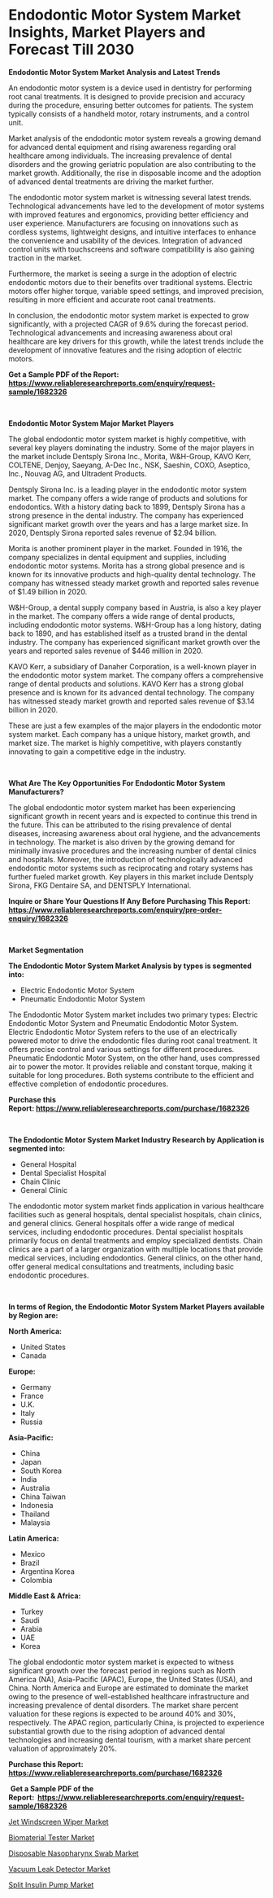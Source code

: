 <p><h1>Endodontic Motor System Market Insights, Market Players and Forecast Till 2030</h1></p><p><strong>Endodontic Motor System Market Analysis and Latest Trends</strong></p>
<p><p>An endodontic motor system is a device used in dentistry for performing root canal treatments. It is designed to provide precision and accuracy during the procedure, ensuring better outcomes for patients. The system typically consists of a handheld motor, rotary instruments, and a control unit.</p><p>Market analysis of the endodontic motor system reveals a growing demand for advanced dental equipment and rising awareness regarding oral healthcare among individuals. The increasing prevalence of dental disorders and the growing geriatric population are also contributing to the market growth. Additionally, the rise in disposable income and the adoption of advanced dental treatments are driving the market further.</p><p>The endodontic motor system market is witnessing several latest trends. Technological advancements have led to the development of motor systems with improved features and ergonomics, providing better efficiency and user experience. Manufacturers are focusing on innovations such as cordless systems, lightweight designs, and intuitive interfaces to enhance the convenience and usability of the devices. Integration of advanced control units with touchscreens and software compatibility is also gaining traction in the market.</p><p>Furthermore, the market is seeing a surge in the adoption of electric endodontic motors due to their benefits over traditional systems. Electric motors offer higher torque, variable speed settings, and improved precision, resulting in more efficient and accurate root canal treatments.</p><p>In conclusion, the endodontic motor system market is expected to grow significantly, with a projected CAGR of 9.6% during the forecast period. Technological advancements and increasing awareness about oral healthcare are key drivers for this growth, while the latest trends include the development of innovative features and the rising adoption of electric motors.</p></p>
<p><strong>Get a Sample PDF of the Report:&nbsp; <a href="https://www.reliableresearchreports.com/enquiry/request-sample/1682326">https://www.reliableresearchreports.com/enquiry/request-sample/1682326</a></strong></p>
<p>&nbsp;</p>
<p><strong>Endodontic Motor System Major Market Players</strong></p>
<p><p>The global endodontic motor system market is highly competitive, with several key players dominating the industry. Some of the major players in the market include Dentsply Sirona Inc., Morita, W&H-Group, KAVO Kerr, COLTENE, Denjoy, Saeyang, A-Dec Inc., NSK, Saeshin, COXO, Aseptico, Inc., Nouvag AG, and Ultradent Products.</p><p>Dentsply Sirona Inc. is a leading player in the endodontic motor system market. The company offers a wide range of products and solutions for endodontics. With a history dating back to 1899, Dentsply Sirona has a strong presence in the dental industry. The company has experienced significant market growth over the years and has a large market size. In 2020, Dentsply Sirona reported sales revenue of $2.94 billion.</p><p>Morita is another prominent player in the market. Founded in 1916, the company specializes in dental equipment and supplies, including endodontic motor systems. Morita has a strong global presence and is known for its innovative products and high-quality dental technology. The company has witnessed steady market growth and reported sales revenue of $1.49 billion in 2020.</p><p>W&H-Group, a dental supply company based in Austria, is also a key player in the market. The company offers a wide range of dental products, including endodontic motor systems. W&H-Group has a long history, dating back to 1890, and has established itself as a trusted brand in the dental industry. The company has experienced significant market growth over the years and reported sales revenue of $446 million in 2020.</p><p>KAVO Kerr, a subsidiary of Danaher Corporation, is a well-known player in the endodontic motor system market. The company offers a comprehensive range of dental products and solutions. KAVO Kerr has a strong global presence and is known for its advanced dental technology. The company has witnessed steady market growth and reported sales revenue of $3.14 billion in 2020.</p><p>These are just a few examples of the major players in the endodontic motor system market. Each company has a unique history, market growth, and market size. The market is highly competitive, with players constantly innovating to gain a competitive edge in the industry.</p></p>
<p>&nbsp;</p>
<p><strong>What Are The Key Opportunities For Endodontic Motor System Manufacturers?</strong></p>
<p><p>The global endodontic motor system market has been experiencing significant growth in recent years and is expected to continue this trend in the future. This can be attributed to the rising prevalence of dental diseases, increasing awareness about oral hygiene, and the advancements in technology. The market is also driven by the growing demand for minimally invasive procedures and the increasing number of dental clinics and hospitals. Moreover, the introduction of technologically advanced endodontic motor systems such as reciprocating and rotary systems has further fueled market growth. Key players in this market include Dentsply Sirona, FKG Dentaire SA, and DENTSPLY International.</p></p>
<p><strong>Inquire or Share Your Questions If Any Before Purchasing This Report: <a href="https://www.reliableresearchreports.com/enquiry/pre-order-enquiry/1682326">https://www.reliableresearchreports.com/enquiry/pre-order-enquiry/1682326</a></strong></p>
<p>&nbsp;</p>
<p><strong>Market Segmentation</strong></p>
<p><strong>The Endodontic Motor System Market Analysis by types is segmented into:</strong></p>
<p><ul><li>Electric Endodontic Motor System</li><li>Pneumatic Endodontic Motor System</li></ul></p>
<p><p>The Endodontic Motor System market includes two primary types: Electric Endodontic Motor System and Pneumatic Endodontic Motor System. Electric Endodontic Motor System refers to the use of an electrically powered motor to drive the endodontic files during root canal treatment. It offers precise control and various settings for different procedures. Pneumatic Endodontic Motor System, on the other hand, uses compressed air to power the motor. It provides reliable and constant torque, making it suitable for long procedures. Both systems contribute to the efficient and effective completion of endodontic procedures.</p></p>
<p><strong>Purchase this Report:&nbsp;<a href="https://www.reliableresearchreports.com/purchase/1682326">https://www.reliableresearchreports.com/purchase/1682326</a></strong></p>
<p>&nbsp;</p>
<p><strong>The Endodontic Motor System Market Industry Research by Application is segmented into:</strong></p>
<p><ul><li>General Hospital</li><li>Dental Specialist Hospital</li><li>Chain Clinic</li><li>General Clinic</li></ul></p>
<p><p>The endodontic motor system market finds application in various healthcare facilities such as general hospitals, dental specialist hospitals, chain clinics, and general clinics. General hospitals offer a wide range of medical services, including endodontic procedures. Dental specialist hospitals primarily focus on dental treatments and employ specialized dentists. Chain clinics are a part of a larger organization with multiple locations that provide medical services, including endodontics. General clinics, on the other hand, offer general medical consultations and treatments, including basic endodontic procedures.</p></p>
<p>&nbsp;</p>
<p><strong>In terms of Region, the Endodontic Motor System Market Players available by Region are:</strong></p>
<p>
    <p> <strong> North America: </strong>
        <ul>
            <li>United States</li>
            <li>Canada</li>
        </ul>
        </p> 
    <p> <strong> Europe: </strong>
        <ul>
            <li>Germany</li>
            <li>France</li>
            <li>U.K.</li>
            <li>Italy</li>
            <li>Russia</li>
        </ul>
        </p> 
    <p> <strong> Asia-Pacific: </strong>
        <ul>
            <li>China</li>
            <li>Japan</li>
            <li>South Korea</li>
            <li>India</li>
            <li>Australia</li>
            <li>China Taiwan</li>
            <li>Indonesia</li>
            <li>Thailand</li>
            <li>Malaysia</li>
        </ul>
        </p> 
    <p> <strong> Latin America: </strong>
        <ul>
            <li>Mexico</li>
            <li>Brazil</li>
            <li>Argentina Korea</li>
            <li>Colombia</li>
        </ul>
        </p> 
    <p> <strong> Middle East & Africa: </strong>
        <ul>
            <li>Turkey</li>
            <li>Saudi</li>
            <li>Arabia</li>
            <li>UAE</li>
            <li>Korea</li>
        </ul>
    </p>
    </p>
<p><p>The global endodontic motor system market is expected to witness significant growth over the forecast period in regions such as North America (NA), Asia-Pacific (APAC), Europe, the United States (USA), and China. North America and Europe are estimated to dominate the market owing to the presence of well-established healthcare infrastructure and increasing prevalence of dental disorders. The market share percent valuation for these regions is expected to be around 40% and 30%, respectively. The APAC region, particularly China, is projected to experience substantial growth due to the rising adoption of advanced dental technologies and increasing dental tourism, with a market share percent valuation of approximately 20%.</p></p>
<p><strong>Purchase this Report: <a href="https://www.reliableresearchreports.com/purchase/1682326">https://www.reliableresearchreports.com/purchase/1682326</a></strong></p>
<p>&nbsp;<strong>Get a Sample PDF of the Report:&nbsp;&nbsp;<a href="https://www.reliableresearchreports.com/enquiry/request-sample/1682326">https://www.reliableresearchreports.com/enquiry/request-sample/1682326</a></strong></p>
<p><strong></strong></p>
<p><p><a href="https://www.linkedin.com/pulse/jet-windscreen-wiper-market-share-amp-new-trends-analysis/">Jet Windscreen Wiper Market</a></p><p><a href="https://medium.com/@hotspotelectronicsstore/biomaterial-tester-market-size-cagr-trends-2024-2030-38f10b1a47fc">Biomaterial Tester Market</a></p><p><a href="https://www.linkedin.com/pulse/disposable-nasopharynx-swab-market-challenges-opportunities/">Disposable Nasopharynx Swab Market</a></p><p><a href="https://medium.com/@hotspotelectronicsstore/vacuum-leak-detector-market-size-growth-forecast-2023-2030-adaa6d3a980a">Vacuum Leak Detector Market</a></p><p><a href="https://www.linkedin.com/pulse/split-insulin-pump-market-insights-players-forecast-till/">Split Insulin Pump Market</a></p></p>